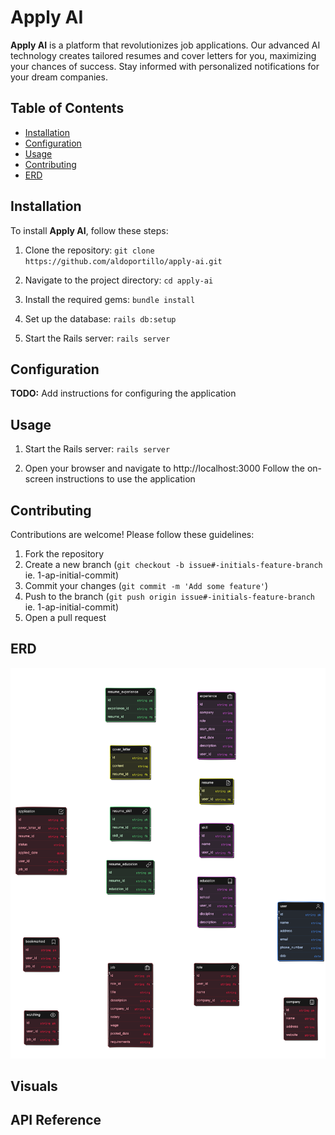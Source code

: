 # Apply AI

**Apply AI** is a platform that revolutionizes job applications. Our advanced AI technology creates tailored resumes and cover letters for you, maximizing your chances of success. Stay informed with personalized notifications for your dream companies.

## Table of Contents
- [Installation](#installation)
- [Configuration](#configuration)
- [Usage](#usage)
- [Contributing](#contributing)
- [ERD](#ERD)

## Installation

To install **Apply AI**, follow these steps:

1. Clone the repository:
`git clone https://github.com/aldoportillo/apply-ai.git`

2. Navigate to the project directory:
`cd apply-ai`

3. Install the required gems:
`bundle install`

4. Set up the database:
`rails db:setup`

5. Start the Rails server:
`rails server`

## Configuration

**TODO:** Add instructions for configuring the application

## Usage

1. Start the Rails server:
`rails server`

2. Open your browser and navigate to http://localhost:3000
Follow the on-screen instructions to use the application

## Contributing

Contributions are welcome! Please follow these guidelines:

1. Fork the repository
2. Create a new branch (`git checkout -b issue#-initials-feature-branch` ie. 1-ap-initial-commit)
3. Commit your changes (`git commit -m 'Add some feature'`)
4. Push to the branch (`git push origin issue#-initials-feature-branch` ie. 1-ap-initial-commit)
5. Open a pull request

## ERD

![ERD Diagram](./public/erd.svg)

## Visuals

## API Reference
